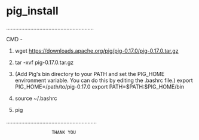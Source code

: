 # pig_install

..........................................................

CMD - 


1. wget https://downloads.apache.org/pig/pig-0.17.0/pig-0.17.0.tar.gz   


2. tar -xvf pig-0.17.0.tar.gz


3. (Add Pig's bin directory to your PATH and set the PIG_HOME environment variable. You can do this by editing the .bashrc file.)
export PIG_HOME=/path/to/pig-0.17.0
export PATH=\$PATH:\$PIG_HOME/bin
 


4. source ~/.bashrc


5. pig


............................................................


                     THANK YOU
